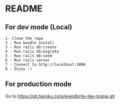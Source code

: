 # README

## For dev mode (Local)
    1- Clone the repo
    2 - Run bundle install
    3 - Run rails db:create
    4 - Run rails db:migrate
    5 - Run rails db:seed
    6 - Run rails server
    7 - Connect to http://localhost:3000
    8 - Enjoy :)

## For production mode

Go to https://git.heroku.com/eventbrite-like-togne.git
